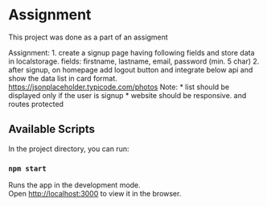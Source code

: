 # Assignment

This project was done as a part of an assigment

Assignment: 1. create a signup page having following fields and store data in localstorage. fields: firstname, lastname, email, password (min. 5 char) 2. after signup, on homepage add logout button and integrate below api and show the data list in card format. https://jsonplaceholder.typicode.com/photos Note: * list should be displayed only if the user is signup * website should be responsive. and routes protected


## Available Scripts

In the project directory, you can run:

### `npm start`

Runs the app in the development mode.\
Open [http://localhost:3000](http://localhost:3000) to view it in the browser.


